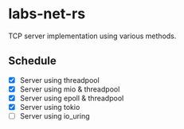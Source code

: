# labs-net-rs
TCP server implementation using various methods.

## Schedule
- [x] Server using threadpool
- [x] Server using mio & threadpool
- [x] Server using epoll & threadpool
- [x] Server using tokio  
- [ ] Server using io_uring
